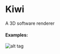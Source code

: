 # Kiwi
A 3D software renderer

#### Examples:
![alt tag](https://github.com/joakimthun/kiwi/blob/master/examples/dragon.gif)
